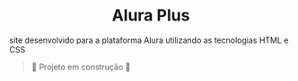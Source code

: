 <h1 align="center"> Alura Plus </h1>

site desenvolvido para a plataforma Alura utilizando as tecnologias HTML e CSS

> :construction: Projeto em construção :construction:
